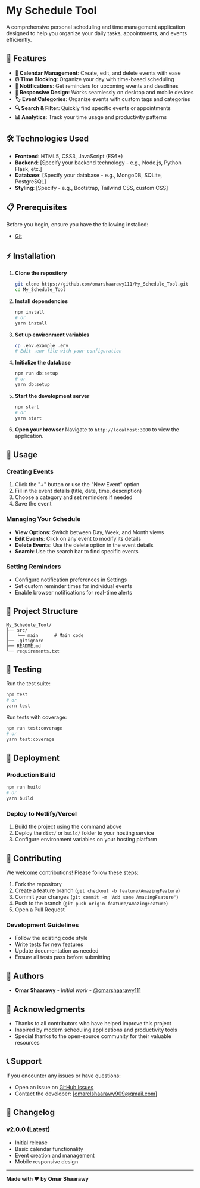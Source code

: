 # My Schedule Tool

A comprehensive personal scheduling and time management application designed to help you organize your daily tasks, appointments, and events efficiently.

## 🚀 Features

- **📅 Calendar Management**: Create, edit, and delete events with ease
- **⏰ Time Blocking**: Organize your day with time-based scheduling
- **🔔 Notifications**: Get reminders for upcoming events and deadlines
- **📱 Responsive Design**: Works seamlessly on desktop and mobile devices
- **🏷️ Event Categories**: Organize events with custom tags and categories
- **🔍 Search & Filter**: Quickly find specific events or appointments
- **📊 Analytics**: Track your time usage and productivity patterns

## 🛠️ Technologies Used

- **Frontend**: HTML5, CSS3, JavaScript (ES6+)
- **Backend**: [Specify your backend technology - e.g., Node.js, Python Flask, etc.]
- **Database**: [Specify your database - e.g., MongoDB, SQLite, PostgreSQL]
- **Styling**: [Specify - e.g., Bootstrap, Tailwind CSS, custom CSS]

## 📋 Prerequisites

Before you begin, ensure you have the following installed:
- [Git](https://git-scm.com/)

## ⚡ Installation

1. **Clone the repository**
   ```bash
   git clone https://github.com/omarshaarawy111/My_Schedule_Tool.git
   cd My_Schedule_Tool
   ```

2. **Install dependencies**
   ```bash
   npm install
   # or
   yarn install
   ```

3. **Set up environment variables**
   ```bash
   cp .env.example .env
   # Edit .env file with your configuration
   ```

4. **Initialize the database**
   ```bash
   npm run db:setup
   # or
   yarn db:setup
   ```

5. **Start the development server**
   ```bash
   npm start
   # or
   yarn start
   ```

6. **Open your browser**
   Navigate to `http://localhost:3000` to view the application.

## 🎯 Usage

### Creating Events
1. Click the "+" button or use the "New Event" option
2. Fill in the event details (title, date, time, description)
3. Choose a category and set reminders if needed
4. Save the event

### Managing Your Schedule
- **View Options**: Switch between Day, Week, and Month views
- **Edit Events**: Click on any event to modify its details
- **Delete Events**: Use the delete option in the event details
- **Search**: Use the search bar to find specific events

### Setting Reminders
- Configure notification preferences in Settings
- Set custom reminder times for individual events
- Enable browser notifications for real-time alerts

## 📁 Project Structure

```
My_Schedule_Tool/
├── src/        
│   └── main      # Main code            
├── .gitignore
├── README.md
└── requirements.txt              
```

## 🧪 Testing

Run the test suite:
```bash
npm test
# or
yarn test
```

Run tests with coverage:
```bash
npm run test:coverage
# or
yarn test:coverage
```

## 🚀 Deployment

### Production Build
```bash
npm run build
# or
yarn build
```

### Deploy to Netlify/Vercel
1. Build the project using the command above
2. Deploy the `dist/` or `build/` folder to your hosting service
3. Configure environment variables on your hosting platform

## 🤝 Contributing

We welcome contributions! Please follow these steps:

1. Fork the repository
2. Create a feature branch (`git checkout -b feature/AmazingFeature`)
3. Commit your changes (`git commit -m 'Add some AmazingFeature'`)
4. Push to the branch (`git push origin feature/AmazingFeature`)
5. Open a Pull Request

### Development Guidelines
- Follow the existing code style
- Write tests for new features
- Update documentation as needed
- Ensure all tests pass before submitting


## 👥 Authors

- **Omar Shaarawy** - *Initial work* - [@omarshaarawy111](https://github.com/omarshaarawy111)

## 🙏 Acknowledgments

- Thanks to all contributors who have helped improve this project
- Inspired by modern scheduling applications and productivity tools
- Special thanks to the open-source community for their valuable resources

## 📞 Support

If you encounter any issues or have questions:
- Open an issue on [GitHub Issues](https://github.com/omarshaarawy111/My_Schedule_Tool/issues)
- Contact the developer: [omarelshaarawy909@gmail.com]

## 🔄 Changelog

### v2.0.0 (Latest)
- Initial release
- Basic calendar functionality
- Event creation and management
- Mobile responsive design

---

**Made with ❤️ by Omar Shaarawy**